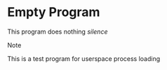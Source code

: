 # Empty Program

This program does nothing *silence*

> [!NOTE]
> This is a test program for userspace process loading
